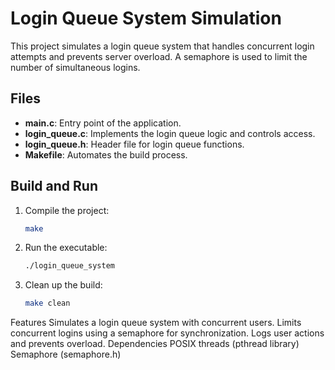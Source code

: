 # Login Queue System Simulation

This project simulates a login queue system that handles concurrent login attempts and prevents server overload. A semaphore is used to limit the number of simultaneous logins.

## Files

- **main.c**: Entry point of the application.
- **login_queue.c**: Implements the login queue logic and controls access.
- **login_queue.h**: Header file for login queue functions.
- **Makefile**: Automates the build process.

## Build and Run

1. Compile the project:
   ```bash
   make

2. Run the executable:
   ```bash
   ./login_queue_system

3. Clean up the build:
   ```bash
   make clean


Features
Simulates a login queue system with concurrent users.
Limits concurrent logins using a semaphore for synchronization.
Logs user actions and prevents overload.
Dependencies
POSIX threads (pthread library)
Semaphore (semaphore.h)


